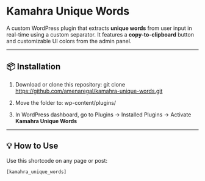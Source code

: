 
# Kamahra Unique Words

A custom WordPress plugin that extracts **unique words** from user input in real-time using a custom separator. It features a **copy-to-clipboard** button and customizable UI colors from the admin panel.

---

## 📦 Installation

1. Download or clone this repository:
git clone https://github.com/amenaregal/kamahra-unique-words.git

2. Move the folder to:
wp-content/plugins/


3. In WordPress dashboard, go to Plugins → Installed Plugins → Activate **Kamahra Unique Words**

---

## 💡 How to Use

Use this shortcode on any page or post:

```php
[kamahra_unique_words]
